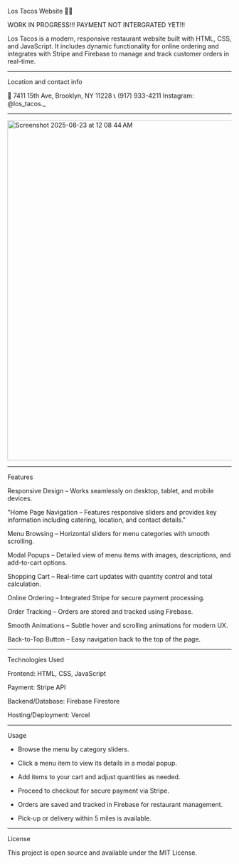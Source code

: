 Los Tacos Website 🍴🌮

WORK IN PROGRESS!!! PAYMENT NOT INTERGRATED YET!!!

Los Tacos is a modern, responsive restaurant website built with HTML, CSS, and JavaScript. It includes dynamic functionality for online ordering and integrates with Stripe and Firebase to manage and track customer orders in real-time.

---
Location and contact info

📍 7411 15th Ave, Brooklyn, NY 11228
📞 (917) 933-4211
Instagram: @los_tacos._

---
<img width="1269" height="763" alt="Screenshot 2025-08-23 at 12 08 44 AM" src="https://github.com/user-attachments/assets/56591e83-9b13-4b77-b58d-a2c1ceff7832" />


---
Features

Responsive Design – Works seamlessly on desktop, tablet, and mobile devices.

"Home Page Navigation – Features responsive sliders and provides key information including catering, location, and contact details."

Menu Browsing – Horizontal sliders for menu categories with smooth scrolling.

Modal Popups – Detailed view of menu items with images, descriptions, and add-to-cart options.

Shopping Cart – Real-time cart updates with quantity control and total calculation.

Online Ordering – Integrated Stripe for secure payment processing.

Order Tracking – Orders are stored and tracked using Firebase.

Smooth Animations – Subtle hover and scrolling animations for modern UX.

Back-to-Top Button – Easy navigation back to the top of the page.

---
Technologies Used

Frontend: HTML, CSS, JavaScript

Payment: Stripe API

Backend/Database: Firebase Firestore

Hosting/Deployment: Vercel

---
Usage

* Browse the menu by category sliders.

* Click a menu item to view its details in a modal popup.

* Add items to your cart and adjust quantities as needed.

* Proceed to checkout for secure payment via Stripe.

* Orders are saved and tracked in Firebase for restaurant management.

* Pick-up or delivery within 5 miles is available. 

---
License

This project is open source and available under the MIT License.
